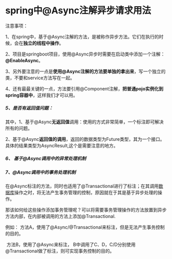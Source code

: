 # spring中@Async注解异步请求用法

注意事项：

1、在spring中，基于@Async注解的方法，是被称作异步方法。它们在执行的时候，会在**独立的线程中操作**。

2、项目是springboot项目，使用@Async异步时需要在启动类中添加一个注解：**@EnableAsync**。

3、另外要注意的一点是**使用@Async注解的方法要单独的拿出来**，写一个独立的类，不要和service方法写在一起。

4、还有最最关键的一点，方法要引用@Component注解，**把普通pojo实例化到spring容器中**，这样我们才可以用。



##### 5、是否有返回值问题：

其中，1、基于@Async**无返回值**调用：使用的方式非常简单，一个标注即可解决所有的问题。

​		2、基于@Async**返回值的调用**，返回的数据类型为Future类型，其为一个接口。具体的结果类型为AsyncResult,这个是需要注意的地方。

##### 6、 基于@Async调用中的异常处理机制

##### 7、@Async调用中的事务处理机制

在@Async标注的方法，同时也适用了@Transactional进行了标注；在其调用[数据库](http://lib.csdn.net/base/mysql)操作之时，将无法产生事务管理的控制，原因就在于其是基于异步处理的操作。

那该如何给这些操作添加事务管理呢？可以将需要事务管理操作的方法放置到异步方法内部，在内部被调用的方法上添加@Transactional.

  例如：  方法A，使用了@Async/@Transactional来标注，但是无法产生事务控制的目的。

​     方法B，使用了@Async来标注，  B中调用了C、D，C/D分别使用@Transactional做了标注，则可实现事务控制的目的。